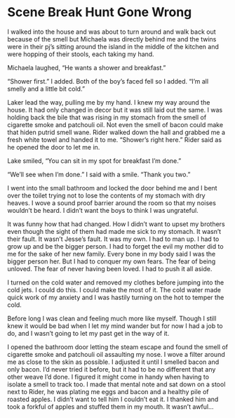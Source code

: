 #  Scene Break Hunt Gone Wrong

I walked into the house and was about to turn around and walk back out because
of the smell but Michaela was directly behind me and the twins were in their
pj’s sitting around the island in the middle of the kitchen and were hopping of
their stools, each taking my hand.

Michaela laughed, “He wants a shower and breakfast.”

“Shower first.” I added. Both of the boy’s faced fell so I added. “I’m all
smelly and a little bit cold.”

Laker lead the way, pulling me by my hand. I knew my way around the house. It
had only changed in decor but it was still laid out the same. I was holding back
the bile that was rising in my stomach from the smell of cigarette smoke and
patchouli oil. Not even the smell of bacon could make that hiden putrid smell
wane. Rider walked down the hall and grabbed me a fresh white towel and handed
it to me. “Shower’s right here.” Rider said as he opened the door to let me in.

Lake smiled, “You can sit in my spot for breakfast I’m done.”

“We’ll see when I’m done.” I said with a smile. “Thank you two.”

I went into the small bathroom and locked the door behind me and I bent over the
toilet trying not to lose the contents of my stomach with dry heaves. I wove a
sound proof barrier around the room so that my noises wouldn’t be heard. I
didn’t want the boys to think I was ungrateful.

It was funny how that had changed. How I didn’t want to upset my brothers even
though the sight of them had made me sick to my stomach. It wasn’t their fault.
It wasn’t Jesse’s fault. It was my own. I had to man up. I had to grow up and be
the bigger person. I had to forget the evil my mother did to me for the sake of
her new family. Every bone in my body said I was the bigger person her. But I
had to conquer my own fears. The fear of being unloved. The fear of never having
been loved. I had to push it all aside.

I turned on the cold water and removed my clothes before jumping into the cold
jets. I could do this. I could make the most of it. The cold water made quick
work of my anxiety and I was hastily turning on the hot to temper the cold.

Before long I was clean and feeling much more like myself. Though I still knew
it would be bad when I let my mind wander but for now I had a job to do, and I
wasn’t going to let my past get in the way of it.

I opened the bathroom door letting the steam escape and found the smell of
cigarette smoke and patchouli oil assaulting my nose. I wove a filter around me
as close to the skin as possible. I adjusted it until I smelled bacon and only
bacon. I’d never tried it before, but it had to be no different that any other
weave I’d done. I figured it might come in handy when having to isolate a smell
to track too. I made that mental note and sat down on a stool next to Rider, he
was plating me eggs and bacon and a healthy pile of roasted apples. I didn’t
want to tell him I couldn’t eat it. I thanked him and took a forkful of apples
and stuffed them in my mouth. It wasn’t awful…

